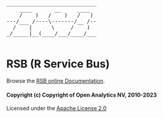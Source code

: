 <pre>
____________________________
    ____       __     ____  
    /    )   /    )   /   ) 
---/___ /----\-------/__ /--
  /    |      \     /    )  
_/_____|__(____/___/____/___
                            
</pre>

# RSB (R Service Bus)

Browse the [RSB online Documentation](https://rservicebus.io).

#### Copyright (c) Copyright of Open Analytics NV, 2010-2023

Licensed under the [Apache License 2.0](https://opensource.org/licenses/Apache-2.0)
